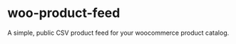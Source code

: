 woo-product-feed
================

A simple, public CSV product feed for your woocommerce product catalog.